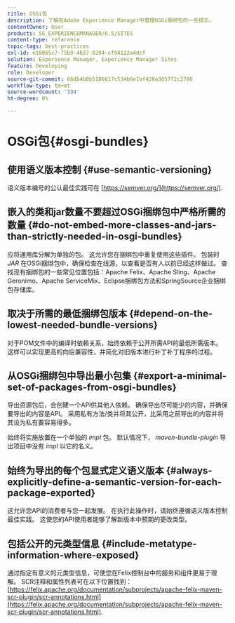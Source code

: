 ```yaml
---
title: OSGi包
description: 了解在Adobe Experience Manager中管理OSGi捆绑包的一些提示。
contentOwner: User
products: SG_EXPERIENCEMANAGER/6.5/SITES
content-type: reference
topic-tags: best-practices
exl-id: e18065c7-75b9-4b37-8294-cf94122a4dcf
solution: Experience Manager, Experience Manager Sites
feature: Developing
role: Developer
source-git-commit: 66db4b0b5106617c534b6e1bf428a3057f2c2708
workflow-type: tm+mt
source-wordcount: '334'
ht-degree: 0%

---
```


# OSGi包{#osgi-bundles}

## 使用语义版本控制 {#use-semantic-versioning}

语义版本编号的公认最佳实践可在 [https://semver.org/](https://semver.org/).

## 嵌入的类和jar数量不要超过OSGi捆绑包中严格所需的数量 {#do-not-embed-more-classes-and-jars-than-strictly-needed-in-osgi-bundles}

应将通用库分解为单独的包。 这允许您在捆绑包中重复使用这些插件。 包装时 *JAR* 在OSGi捆绑包中，确保检查在线源，以查看是否有人以前已经这样做过。 查找现有捆绑包的一些常见位置包括：Apache Felix、Apache Sling、Apache Geronimo、Apache ServiceMix、Eclipse捆绑包方法和SpringSource企业捆绑包存储库。

## 取决于所需的最低捆绑包版本 {#depend-on-the-lowest-needed-bundle-versions}

对于POM文件中的编译时依赖关系，始终依赖于公开所需API的最低所需版本。 这样可以实现更高的向后兼容性，并简化对旧版本进行补丁补丁程序的过程。

## 从OSGi捆绑包中导出最小包集 {#export-a-minimal-set-of-packages-from-osgi-bundles}

导出资源包后，会创建一个API供其他人依赖。 确保导出尽可能少的内容，并确保要导出的内容是API。 采用私有方法/类并将其公开，比采用之前导出的内容并将其设为私有要容易得多。

始终将实施放置在一个单独的 *impl* 包。 默认情况下， *maven-bundle-plugin* 导出项目中没有 *impl* 以它的名义。

## 始终为导出的每个包显式定义语义版本 {#always-explicitly-define-a-semantic-version-for-each-package-exported}

这允许您API的消费者与您一起发展。 在执行此操作时，请始终遵循语义版本控制最佳实践。 这使您的API使用者能够了解新版本中预期的更改类型。

## 包括公开的元类型信息 {#include-metatype-information-where-exposed}

通过指定有意义的元类型信息，可使您在Felix控制台中的服务和组件更易于理解。 SCR注释和属性列表可在以下位置找到： [https://felix.apache.org/documentation/subprojects/apache-felix-maven-scr-plugin/scr-annotations.html](https://felix.apache.org/documentation/subprojects/apache-felix-maven-scr-plugin/scr-annotations.html).
